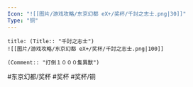 ```yaml
---
Icon: "![[图片/游戏攻略/东京幻都 eX+/奖杯/千討之志士.png|30]]"
Type: "铜"
---
```

```ad-common-bronze-trophy
title: (Title:: "千討之志士")
![[图片/游戏攻略/东京幻都 eX+/奖杯/千討之志士.png|100]]

(Comment:: "打倒１０００隻異獸")
```

#东京幻都/奖杯 #奖杯 #奖杯/铜
